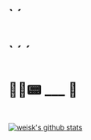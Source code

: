 # `                  ´
# `              ´ ´
# 🤹‍♀️📟 ___ 📡
#


[![weisk's github stats](https://github-readme-stats.vercel.app/api?username=weisk)](https://github.com/weisk/github-readme-stats)
